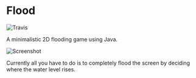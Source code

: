 Flood
=====

![Travis](https://travis-ci.org/mafagafogigante/flood.svg?branch=master)

A minimalistic 2D flooding game using Java.

![Screenshot](https://raw.githubusercontent.com/mafagafogigante/flood/master/screenshots/screenshot-2015-05-13.PNG)

Currently all you have to do is to completely flood the screen by deciding where the water level rises.
